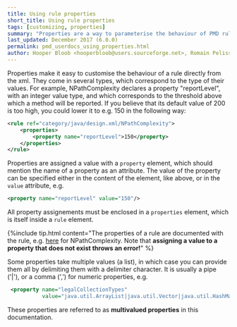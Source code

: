 ```yaml
---
title: Using rule properties
short_title: Using rule properties
tags: [customizing, properties]
summary: "Properties are a way to parameterise the behaviour of PMD rules and your own directly from the ruleset XML, which greatly improves their reusability. This page explains how to use rule properties to make the most of your rulesets."
last_updated: December 2017 (6.0.0)
permalink: pmd_userdocs_using_properties.html
author: Hooper Bloob <hooperbloob@users.sourceforge.net>, Romain Pelisse <rpelisse@users.sourceforge.net>, Clément Fournier <clement.fournier76@gmail.com>
---
```


Properties make it easy to customise the behaviour of a rule directly from the xml. They come in several types, which correspond to the type of their values. For example, NPathComplexity declares a property "reportLevel", with an integer value type, and which corresponds to the threshold above which a method will be reported. If you believe that its default value of 200 is too high, you could lower it to e.g. 150 in the following way:

```xml
<rule ref="category/java/design.xml/NPathComplexity">
    <properties>
        <property name="reportLevel">150</property>
    </properties>
</rule>
```

Properties are assigned a value with a `property` element, which should mention the name of a property as an attribute. The value of the property can be specified either in the content of the element, like above, or in the `value` attribute, e.g.

```xml
<property name="reportLevel" value="150"/>
```

All property assignements must be enclosed in a `properties` element, which is itself inside a `rule` element.

{%include tip.html content="The properties of a rule are documented with the rule, e.g. [here](pmd_rules_java_design.html#npathcomplexity) for NPathComplexity. Note that **assigning a value to a property that does not exist throws an error!**" %}

Some properties take multiple values (a list), in which case you can provide them all by delimiting them with a delimiter character. It is usually a pipe ('\|'), or a comma (',') for numeric properties, e.g.
```xml
 <property name="legalCollectionTypes"
           value="java.util.ArrayList|java.util.Vector|java.util.HashMap"/>
```

These properties are referred to as **multivalued properties** in this documentation.
